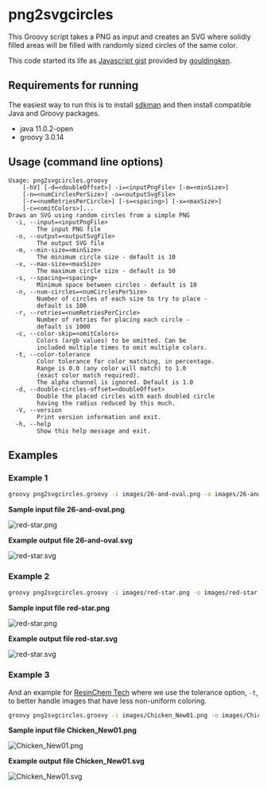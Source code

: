 # png2svgcircles

This Groovy script takes a PNG as input and creates an SVG where
solidly filled areas will be filled with randomly sized
circles of the same color.

This code started its life as [Javascript gist](https://gist.github.com/gouldingken/8d0b7a05b0b0156da3b8) provided by
[gouldingken](https://gist.github.com/gouldingken). 

## Requirements for running

The easiest way to run this is to install [sdkman](https://sdkman.io/)
and then install compatible Java and Groovy packages.
* java 11.0.2-open
* groovy 3.0.14

## Usage (command line options)

```
Usage: png2svgcircles.groovy 
    [-hV] [-d=<doubleOffset>] -i=<inputPngFile> [-m=<minSize>]
    [-n=<numCirclesPerSize>] -o=<outputSvgFile>
    [-r=<numRetriesPerCircle>] [-s=<spacing>] [-x=<maxSize>]
    [-c=<omitColors>]...
Draws an SVG using random circles from a simple PNG
  -i, --input=<inputPngFile>
        The input PNG file
  -o, --output=<outputSvgFile>
        The output SVG file
  -m, --min-size=<minSize>
        The minimum circle size - default is 10
  -x, --max-size=<maxSize>
        The maximum circle size - default is 50
  -s, --spacing=<spacing>
        Minimum space between circles - default is 10
  -n, --num-circles=<numCirclesPerSize>
        Number of circles of each size to try to place -
        default is 100
  -r, --retries=<numRetriesPerCircle>
        Number of retries for placing each circle -
        default is 1000
  -c, --color-skip=<omitColors>
        Colors (argb values) to be omitted. Can be
        included multiple times to omit multiple colors.
  -t, --color-tolerance
        Color tolerance for color matching, in percentage. 
        Range is 0.0 (any color will match) to 1.0 
        (exact color match required). 
        The alpha channel is ignored. Default is 1.0
  -d, --double-circles-offset=<doubleOffset>
        Double the placed circles with each doubled circle
        having the radius reduced by this much.
  -V, --version
        Print version information and exit.
  -h, --help
        Show this help message and exit.
```

## Examples

### Example 1

```bash
groovy png2svgcircles.groovy -i images/26-and-oval.png -o images/26-and-oval.svg -s 5 -m 5 -x 30 -c -1
```

**Sample input file 26-and-oval.png**

![red-star.png](images/26-and-oval.png)

**Example output file 26-and-oval.svg**

![red-star.svg](images/26-and-oval.svg)

### Example 2

```bash
groovy png2svgcircles.groovy -i images/red-star.png -o images/red-star.svg -s 2 -m 5 -x 30 -c 0
```

**Sample input file red-star.png**

![red-star.png](images/red-star.png)

**Example output file red-star.svg**

![red-star.svg](images/red-star.svg)

### Example 3

And an example for [ResinChem Tech](https://www.youtube.com/@ResinChemTech) where we use the tolerance option, `-t`, to better handle images that have less non-uniform coloring.

```bash
groovy png2svgcircles.groovy -i images/Chicken_New01.png -o images/Chicken_New01.svg -s 1 -m 2 -x 20 -t 0.5
```

**Sample input file Chicken_New01.png**

![Chicken_New01.png](images/Chicken_New01.png)

**Example output file Chicken_New01.svg**

![Chicken_New01.svg](images/Chicken_New01.svg)
